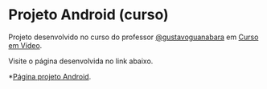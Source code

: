 # Projeto Android (curso)
Projeto desenvolvido no curso do professor [@gustavoguanabara](https://github.com/gustavoguanabara) em [Curso em Vídeo](https://youtube.com/cursoemvideo).

Visite o página desenvolvida no link abaixo.

*[Página projeto Android](https://andremaluche.github.io/projeto-android/).